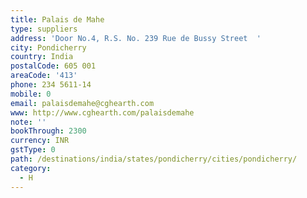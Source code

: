 ```yaml
---
title: Palais de Mahe
type: suppliers
address: 'Door No.4, R.S. No. 239 Rue de Bussy Street  '
city: Pondicherry
country: India
postalCode: 605 001
areaCode: '413'
phone: 234 5611-14
mobile: 0
email: palaisdemahe@cghearth.com
www: http://www.cghearth.com/palaisdemahe
note: ''
bookThrough: 2300
currency: INR
gstType: 0
path: /destinations/india/states/pondicherry/cities/pondicherry/
category:
  - H
---
```


